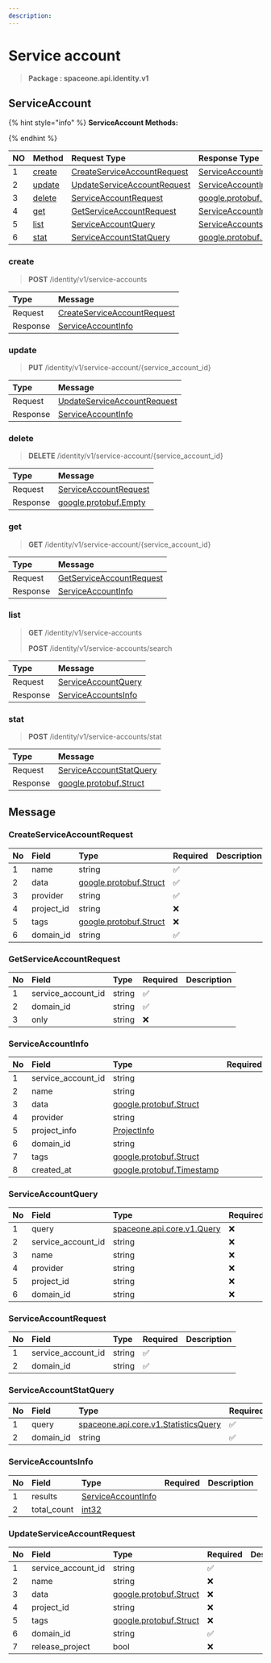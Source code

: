 ```yaml
---
description:  
---
```

# Service account

>  **Package : spaceone.api.identity.v1**

## ServiceAccount

{% hint style="info" %}
**ServiceAccount Methods:**

{%  endhint %}


| NO |  Method | Request Type | Response Type | Description |
| :--- | :--- | :--- | :--- | :--- |
| 1 | [create](Service-account.md#create)| [CreateServiceAccountRequest](Service-account.md#createserviceaccountrequest)| [ServiceAccountInfo](Service-account.md#serviceaccountinfo) |  |
| 2 | [update](Service-account.md#update)| [UpdateServiceAccountRequest](Service-account.md#updateserviceaccountrequest)| [ServiceAccountInfo](Service-account.md#serviceaccountinfo) |  |
| 3 | [delete](Service-account.md#delete)| [ServiceAccountRequest](Service-account.md#serviceaccountrequest)|[google.protobuf.Empty](https://github.com/protocolbuffers/protobuf/blob/master/src/google/protobuf/empty.proto)|  |
| 4 | [get](Service-account.md#get)| [GetServiceAccountRequest](Service-account.md#getserviceaccountrequest)| [ServiceAccountInfo](Service-account.md#serviceaccountinfo) |  |
| 5 | [list](Service-account.md#list)| [ServiceAccountQuery](Service-account.md#serviceaccountquery)| [ServiceAccountsInfo](Service-account.md#serviceaccountsinfo) |  |
| 6 | [stat](Service-account.md#stat)| [ServiceAccountStatQuery](Service-account.md#serviceaccountstatquery)|[google.protobuf.Struct](https://github.com/protocolbuffers/protobuf/blob/master/src/google/protobuf/struct.proto)|  |

### create
> **POST** /identity/v1/service-accounts
>



| Type | Message |
| :--- | :--- |
| Request | [CreateServiceAccountRequest](Service-account.md#createserviceaccountrequest) |
| Response |  [ServiceAccountInfo](Service-account.md#serviceaccountinfo)  |



### update
> **PUT** /identity/v1/service-account/{service_account_id}
>



| Type | Message |
| :--- | :--- |
| Request | [UpdateServiceAccountRequest](Service-account.md#updateserviceaccountrequest) |
| Response |  [ServiceAccountInfo](Service-account.md#serviceaccountinfo)  |



### delete
> **DELETE** /identity/v1/service-account/{service_account_id}
>



| Type | Message |
| :--- | :--- |
| Request | [ServiceAccountRequest](Service-account.md#serviceaccountrequest) |
| Response | [google.protobuf.Empty](https://github.com/protocolbuffers/protobuf/blob/master/src/google/protobuf/empty.proto) |



### get
> **GET** /identity/v1/service-account/{service_account_id}
>



| Type | Message |
| :--- | :--- |
| Request | [GetServiceAccountRequest](Service-account.md#getserviceaccountrequest) |
| Response |  [ServiceAccountInfo](Service-account.md#serviceaccountinfo)  |



### list
> **GET** /identity/v1/service-accounts
>
> **POST** /identity/v1/service-accounts/search




| Type | Message |
| :--- | :--- |
| Request | [ServiceAccountQuery](Service-account.md#serviceaccountquery) |
| Response |  [ServiceAccountsInfo](Service-account.md#serviceaccountsinfo)  |



### stat
> **POST** /identity/v1/service-accounts/stat
>



| Type | Message |
| :--- | :--- |
| Request | [ServiceAccountStatQuery](Service-account.md#serviceaccountstatquery) |
| Response | [google.protobuf.Struct](https://github.com/protocolbuffers/protobuf/blob/master/src/google/protobuf/struct.proto) |





## Message

### CreateServiceAccountRequest
| No | Field | Type | Required | Description |
| :--- | :--- | :--- | :--- | :--- |
| 1 | name |string |✅ ||
| 2 | data |[google.protobuf.Struct](https://github.com/protocolbuffers/protobuf/blob/master/src/google/protobuf/struct.proto) |✅ ||
| 3 | provider |string |✅ ||
| 4 | project_id |string |❌ ||
| 5 | tags |[google.protobuf.Struct](https://github.com/protocolbuffers/protobuf/blob/master/src/google/protobuf/struct.proto) |❌ ||
| 6 | domain_id |string |✅ ||

### GetServiceAccountRequest
| No | Field | Type | Required | Description |
| :--- | :--- | :--- | :--- | :--- |
| 1 | service_account_id |string |✅ ||
| 2 | domain_id |string |✅ ||
| 3 | only |string |❌ ||

### ServiceAccountInfo
| No | Field | Type | Required | Description |
| :--- | :--- | :--- | :--- | :--- |
| 1 | service_account_id |string | ||
| 2 | name |string | ||
| 3 | data |[google.protobuf.Struct](https://github.com/protocolbuffers/protobuf/blob/master/src/google/protobuf/struct.proto) | ||
| 4 | provider |string | ||
| 5 | project_info |[ProjectInfo](Service-account.md#projectinfo) | ||
| 6 | domain_id |string | ||
| 7 | tags |[google.protobuf.Struct](https://github.com/protocolbuffers/protobuf/blob/master/src/google/protobuf/struct.proto) | ||
| 8 | created_at |[google.protobuf.Timestamp](https://github.com/protocolbuffers/protobuf/blob/master/src/google/protobuf/timestamp.proto) | ||

### ServiceAccountQuery
| No | Field | Type | Required | Description |
| :--- | :--- | :--- | :--- | :--- |
| 1 | query |[spaceone.api.core.v1.Query](https://spaceone-dev.gitbook.io/api-reference/common-v1/search-query) |❌ ||
| 2 | service_account_id |string |❌ ||
| 3 | name |string |❌ ||
| 4 | provider |string |❌ ||
| 5 | project_id |string |❌ ||
| 6 | domain_id |string |❌ ||

### ServiceAccountRequest
| No | Field | Type | Required | Description |
| :--- | :--- | :--- | :--- | :--- |
| 1 | service_account_id |string |✅ ||
| 2 | domain_id |string |✅ ||

### ServiceAccountStatQuery
| No | Field | Type | Required | Description |
| :--- | :--- | :--- | :--- | :--- |
| 1 | query |[spaceone.api.core.v1.StatisticsQuery](https://spaceone-dev.gitbook.io/api-reference/common-v1/statistics-query) |✅ ||
| 2 | domain_id |string |✅ ||

### ServiceAccountsInfo
| No | Field | Type | Required | Description |
| :--- | :--- | :--- | :--- | :--- |
| 1 | results |[ServiceAccountInfo](Service-account.md#serviceaccountinfo) | ||
| 2 | total_count |[int32](https://github.com/protocolbuffers/protobuf/blob/master/src/google/protobuf/type.proto) | ||

### UpdateServiceAccountRequest
| No | Field | Type | Required | Description |
| :--- | :--- | :--- | :--- | :--- |
| 1 | service_account_id |string |✅ ||
| 2 | name |string |❌ ||
| 3 | data |[google.protobuf.Struct](https://github.com/protocolbuffers/protobuf/blob/master/src/google/protobuf/struct.proto) |❌ ||
| 4 | project_id |string |❌ ||
| 5 | tags |[google.protobuf.Struct](https://github.com/protocolbuffers/protobuf/blob/master/src/google/protobuf/struct.proto) |❌ ||
| 6 | domain_id |string |✅ ||
| 7 | release_project |bool |❌ ||
